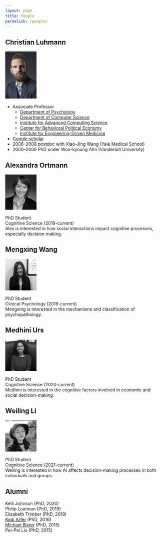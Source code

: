 ```yaml
---
layout: page
title: People
permalink: /people/
---
```


## Christian Luhmann
![Christian Luhmann](/images/cluhmann.jpg)

* Associate Professor
  * [Department of Psychology](https://www.stonybrook.edu/psychology/)
  * [Department of Computer Science](https://www.cs.stonybrook.edu/)
  * [Institute for Advanced Computing Science](https://www.iacs.stonybrook.edu/)
  * [Center for Behavioral Political Economy](https://www.stonybrook.edu/commcms/cbpe/)
  * [Institute for Engineering-Driven Medicine](https://www.stonybrook.edu/commcms/iedm/)
* [Google scholar](http://scholar.google.com/citations?user=gFX4QEkAAAAJ)
* 2006–2008 postdoc with Xiao-Jing Wang (Yale Medical School)
* 2000–2006 PhD under Woo-kyoung Ahn (Vanderbilt University)


## Alexandra Ortmann
![Alexandra Ortmann](/images/alex.png)

PhD Student  
Cognitive Science (2019-current)  
Alex is interested in how social interactions impact cognitive processes, especially decision making. 

## Mengxing Wang
![Mengxing](/images/mengxing.png)

PhD Student  
Clinical Psychology (2019-current)  
Mengxing is interested in the mechanisms and classification of psychopathology.

## Medhini Urs
![Medhini](/images/medhini.png)

PhD Student  
Cognitive Science (2020-current)  
Medhini is interested in the cognitive factors involved in economic and social decision-making.

## Weiling Li
![Weiling](/images/weiling.png)

PhD Student  
Cognitive Science (2021-current)  
Weiling is interested in how AI affects decision-making processes in both individuals and groups. 


## Alumni
Kelli Johnson (PhD, 2020)  
Philip Loatman (PhD, 2019)  
Elizabeth Trimber (PhD, 2018)  
[Kodi Arfer](https://arfer.net) (PhD, 2016)  
[Michael Bixter](https://www.montclair.edu/profilepages/view_profile.php?username=bixterm) (PhD, 2015)  
Pei-Pei Liu (PhD, 2015)  
